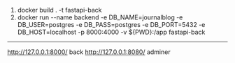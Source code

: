 1. docker build . -t fastapi-back
2. docker run --name backend -e DB_NAME=journalblog -e DB_USER=postgres -e DB_PASS=postgres -e DB_PORT=5432 -e DB_HOST=localhost -p 8000:4000 -v ${PWD}:/app fastapi-back
---
http://127.0.0.1:8000/ back
http://127.0.0.1:8080/ adminer